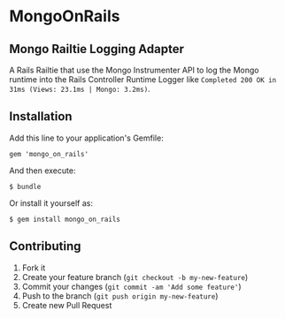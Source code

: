 # MongoOnRails
## Mongo Railtie Logging Adapter

A Rails Railtie that use the Mongo Instrumenter API to log the Mongo runtime into the Rails Controller Runtime Logger like `Completed 200 OK in 31ms (Views: 23.1ms | Mongo: 3.2ms)`.

## Installation

Add this line to your application's Gemfile:

    gem 'mongo_on_rails'

And then execute:

    $ bundle

Or install it yourself as:

    $ gem install mongo_on_rails

## Contributing

1. Fork it
2. Create your feature branch (`git checkout -b my-new-feature`)
3. Commit your changes (`git commit -am 'Add some feature'`)
4. Push to the branch (`git push origin my-new-feature`)
5. Create new Pull Request
